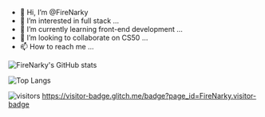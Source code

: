 - 👋 Hi, I’m @FireNarky
- 👀 I’m interested in full stack ...
- 🌱 I’m currently learning front-end development ...
- 💞️ I’m looking to collaborate on CS50 ...
- 📫 How to reach me ...

<!---
FireNarky/FireNarky is a ✨ special ✨ repository because its `README.md` (this file) appears on my GitHub profile.
--->

![FireNarky's GitHub stats](https://github-readme-stats.vercel.app/api?username=FireNarky&show_icons=true&theme=transparent)

![Top Langs](https://github-readme-stats.vercel.app/api/top-langs/?username=FireNarky&layout=compact)

![visitors](https://visitor-badge.glitch.me/badge?page_id=FireNarky&left_color=green&right_color=red)
https://visitor-badge.glitch.me/badge?page_id=FireNarky.visitor-badge
